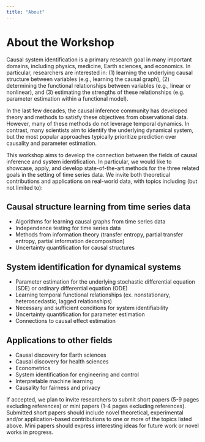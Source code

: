 ```yaml
---
title: "About"
---
```


# About the Workshop
Causal system identification is a primary research goal in many important domains, including physics, medicine, Earth sciences, and economics. In particular, researchers are interested in: (1) learning the underlying causal structure between variables (e.g., learning the causal graph), (2) determining the functional relationships between variables (e.g., linear or nonlinear), and (3) estimating the strengths of these relationships (e.g. parameter estimation within a functional model).

In the last few decades, the causal inference community has developed theory and methods to satisfy these objectives from observational data. However, many of these methods do not leverage temporal dynamics. In contrast, many scientists aim to identify the underlying dynamical system, but the most popular approaches typically prioritize prediction over causality and parameter estimation.

This workshop aims to develop the connection between the fields of causal inference and system identification. In particular, we would like to showcase, apply, and develop state-of-the-art methods for the three related goals in the setting of time series data. We invite both theoretical contributions and applications on real-world data, with topics including (but not limited to):


## Causal structure learning from time series data
- Algorithms for learning causal graphs from time series data
- Independence testing for time series data
- Methods from information theory (transfer entropy, partial transfer entropy, partial information decomposition)
- Uncertainty quantification for causal structures 


## System identification for dynamical systems
- Parameter estimation for the underlying stochastic differential equation (SDE) or ordinary differential equation (ODE)
- Learning temporal functional relationships (ex. nonstationary, heteroscedastic, lagged relationships)
- Necessary and sufficient conditions for system identifiability 
- Uncertainty quantification for parameter estimation
- Connections to causal effect estimation


## Applications to other fields
- Causal discovery for Earth sciences
- Causal discovery for health sciences
- Econometrics
- System identification for engineering and control
- Interpretable machine learning 
- Causality for fairness and privacy


If accepted, we plan to invite researchers to submit short papers (5-9 pages excluding references) or mini papers (1-4 pages excluding references). Submitted short papers should include novel theoretical, experimental and/or application-based contributions to one or more of the topics listed above. Mini papers should express interesting ideas for future work or novel works in progress.

